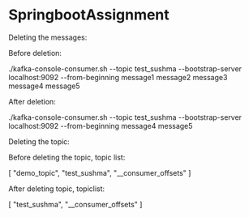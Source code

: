 # SpringbootAssignment

Deleting the messages:

Before deletion:

./kafka-console-consumer.sh --topic test_sushma --bootstrap-server localhost:9092 --from-beginning
message1
message2
message3
message4
message5

After deletion:

./kafka-console-consumer.sh --topic test_sushma --bootstrap-server localhost:9092 --from-beginning
message4
message5

Deleting the topic:

Before deleting the topic, topic list:

[
    "demo_topic",
    "test_sushma",
    "__consumer_offsets"
]

After deleting topic, topiclist:

[
    "test_sushma",
    "__consumer_offsets"
]
